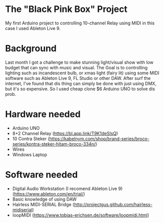 # The "Black Pink Box" Project
My first Arduino project to controlling 10-channel Relay using MIDI in this case I used Ableton Live 9.

# Background 
Last month I got a challenge to make stunning light/visual show with low budget that can sync with music and visual. The Goal is to controlling lighting such as incandescent bulb, or xmas light (fairy lit) using some MIDI software such as Ableton Live 9, FL Studio or other DAW. After surf the internet, I've found that dis thing can simply be done with just using DMX, but it's so expensive. So I used cheap clone $6 Arduino UNO to solve dis prob.

# Hardware needed
- Arduino UNO
- 8+2 Channel Relay (https://bl.app.link/T9K1deSIsQ)
- 10 Contra Steker (https://kabelnym.com/shop/brand-series/broco-series/kontra-steker-hitam-broco-334n/)
- Wires
- Windows Laptop

# Software needed
- Digital Audio Workstation (I recomend Ableton Live 9) (https://www.ableton.com/en/trial/)
- Basic knowledge of using DAW 
- Hairless MIDI-SERIAL Bridge (http://projectgus.github.com/hairless-midiserial)
- loopMIDI (https://www.tobias-erichsen.de/software/loopmidi.html)

